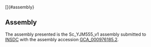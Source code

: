 []{#assembly}

Assembly
--------

The assembly presented is the Sc\_YJM555\_v1 assembly submitted to
[INSDC](http://www.insdc.org) with the assembly accession
[GCA\_000976185.2](http://www.ebi.ac.uk/ena/data/view/GCA_000976185.2).
